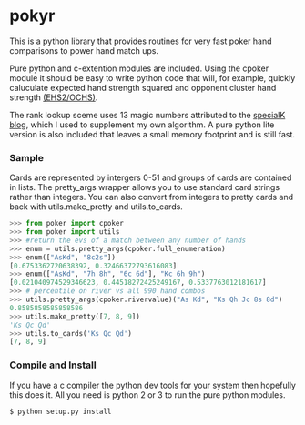 # pokyr

This is a python library that provides routines for very fast poker hand
comparisons to power hand match ups.

Pure python and c-extention modules are included.  Using the cpoker
module it should be easy to write python code that will, for example,
quickly caluculate expected hand strength squared and opponent cluster
hand strength [(EHS2/OCHS)](http://poker.cs.ualberta.ca/publications/AAMAS13-abstraction.pdf).

The rank lookup sceme uses 13 magic numbers attributed to the [specialK blog](http://specialk-coding.blogspot.com/2010/04/texas-holdem-7-card-evaluator_23.html),
which I used to supplement my own algorithm.  A pure python lite version is
also included that leaves a small memory footprint and is still fast.


### Sample
Cards are represented by intergers 0-51 and groups of cards are contained
in lists.  The pretty_args wrapper allows you to use standard card strings rather than integers.  You can also convert from integers to pretty cards and back with
utils.make_pretty and utils.to_cards.

```python
>>> from poker import cpoker
>>> from poker import utils
>>> #return the evs of a match between any number of hands
>>> enum = utils.pretty_args(cpoker.full_enumeration)
>>> enum(["AsKd", "8c2s"])
[0.6753362720638392, 0.32466372793616083]
>>> enum(["AsKd", "7h 8h", "6c 6d"], "Kc 6h 9h")
[0.021040974529346623, 0.44518272425249167, 0.5337763012181617]
>>> # percentile on river vs all 990 hand combos
>>> utils.pretty_args(cpoker.rivervalue)("As Kd", "Ks Qh Jc 8s 8d")
0.8585858585858586
>>> utils.make_pretty([7, 8, 9])
'Ks Qc Qd'
>>> utils.to_cards('Ks Qc Qd')
[7, 8, 9]
```

### Compile and Install
If you have a c compiler the python dev tools for your system then hopefully this does it.  All you need is python 2 or 3 to run the pure python modules.

```
$ python setup.py install
```
